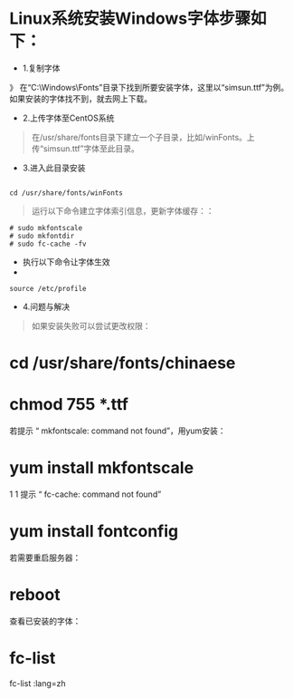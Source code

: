 # Linux系统安装Windows字体步骤如下：

- 1.复制字体

》 在“C:\Windows\Fonts”目录下找到所要安装字体，这里以“simsun.ttf”为例。如果安装的字体找不到，就去网上下载。

- 2.上传字体至CentOS系统

> 在/usr/share/fonts目录下建立一个子目录，比如/winFonts。上传“simsun.ttf”字体至此目录。

- 3.进入此目录安装

```

cd /usr/share/fonts/winFonts
```




> 运行以下命令建立字体索引信息，更新字体缓存：：
```
# sudo mkfontscale
# sudo mkfontdir
# sudo fc-cache -fv
```

- 执行以下命令让字体生效
-
```
source /etc/profile
```

- 4.问题与解决

> 如果安装失败可以尝试更改权限：

# cd /usr/share/fonts/chinaese
# chmod 755 *.ttf

若提示 “ mkfontscale: command not found”，用yum安装：

# yum install mkfontscale
1
1
提示 “ fc-cache: command not found”

# yum install fontconfig

若需要重启服务器：

# reboot

查看已安装的字体：

# fc-list
fc-list :lang=zh